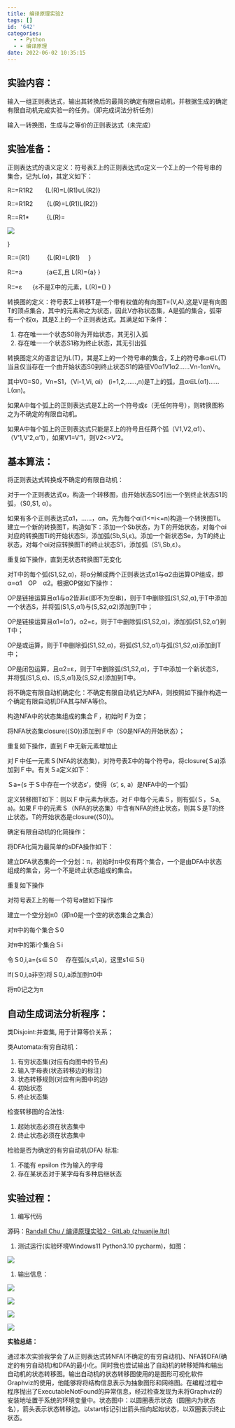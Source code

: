 ```yaml
---
title: 编译原理实验2
tags: []
id: '642'
categories:
  - - Python
  - - 编译原理
date: 2022-06-02 10:35:15
---
```


## **实验内容：**

输入一组正则表达式，输出其转换后的最简的确定有限自动机，并根据生成的确定有限自动机完成实验一的任务。（即完成词法分析任务）

输入一转换图，生成与之等价的正则表达式（未完成）

## **实验准备：**

正则表达式的语义定义：符号表Σ上的正则表达式α定义一个Σ上的一个符号串的集合，记为L(α)，其定义如下：

R::=R1R2       {L(R)=L(R1)∪L(R2)}

R::=R1R2        {L(R)=L(R1)L(R2)}

R::=R1\*          {L(R)=

![](http://blog.zhuanjie.ltd/wp-content/uploads/2022/06/image-2.png)

}

R::=(R1)          {L(R)=L(R1)     }

R::=a              {a∈Σ,且 L(R)={a} }

R::=ε      {ε不是Σ中的元素，L(R)={} }

转换图的定义：符号表Σ上转移T是一个带有权值的有向图T=(V,A),这是V是有向图T的顶点集合，其中的元素称之为状态，因此V亦称状态集，A是弧的集合，弧带有一个权α，其是Σ上的一个正则表达式。其满足如下条件：

1.  存在唯一一个状态S0称为开始状态，其无引入弧
2.  存在唯一一个状态S1称为终止状态，其无引出弧

转换图定义的语言记为L(T)，其是Σ上的一个符号串的集合，Σ上的符号串α∈L(T)当且仅当存在一个由开始状态S0到终止状态S1的路径V0α1V1α2……Vn-1αnVn。

其中V0\=S0，Vn\=S1，（Vi-1,Vi, αi） (i=1,2,……,n)是T上的弧，且α∈L(α1)……L(αn)。

如果A中每个弧上的正则表达式是Σ上的一个符号或ε（无任何符号），则转换图称之为不确定的有限自动机。

如果A中每个弧上的正则表达式只能是Σ上的符号且任两个弧（V1,V2,α1）、（V’1,V’2,α’1），如果V1\=V’1，则V2<>V’2。

## **基本算法：**

将正则表达式转换成不确定的有限自动机：

对于一个正则表达式α，构造一个转移图，由开始状态S0引出一个到终止状态S1的弧，（S0,S1, α）。

如果有多个正则表达式α1，……，αn，先为每个αi(1<=i<=n)构造一个转换图Ti。建立一个新的转换图T，构造如下：添加一个Sb状态，为Ｔ的开始状态，对每个αi对应的转换图Ti的开始状态Si，添加弧(Sb,Si,ε)。添加一个新状态Se，为T的终止状态，对每个αi对应转换图Ti的终止状态S’i，添加弧（S’i,Sb,ε）。

重复如下操作，直到无状态转换图T无变化

对T中的每个弧(S1,S2,α)，将α分解成两个正则表达式α1与α2由运算OP组成，即α=α1　OP　α2。根据OP做如下操作：

OP是链接运算且α1与α2皆非ε(即不为空串)，则于T中删除弧(S1,S2,α),于T中添加一个状态S，并将弧(S1,S,α1)与(S,S2,α2)添加到T中；

OP是链接运算且α1\=(α’)，α2=ε，则于T中删除弧(S1,S2,α)，添加弧(S1,S2,α’)到T中；

OP是或运算，则于T中删除弧(S1,S2,α)，将弧(S1,S2,α1)与弧(S1,S2,α)添加到T中；

OP是闭包运算，且α2=ε，则于T中删除弧(S1,S2,α)，于T中添加一个新状态S，并将弧(S1,S,ε)、(S,S,α1)及(S,S2,ε)添加到T中。

将不确定有限自动机确定化：不确定有限自动机记为NFA，则按照如下操作构造一个确定有限自动机DFA其与NFA等价。

构造NFA中的状态集组成的集合Ｆ，初始时Ｆ为空；

将NFA状态集closure({S0})添加到Ｆ中（S0是NFA的开始状态）；

重复如下操作，直到Ｆ中无新元素增加止

对Ｆ中任一元素Ｓ(NFA的状态集)，对符号表Σ中的每个符号a，将closure(Ｓa)添加到Ｆ中。有关Ｓa定义如下：

Ｓa\={s 于Ｓ中存在一个状态s’，使得（s’, s, a）是NFA中的一个弧}

定义转移图T如下：则以Ｆ中元素为状态，对Ｆ中每个元素Ｓ，则有弧(Ｓ，Ｓa, a)。如果Ｆ中的元素Ｓ（NFA的状态集）中含有NFA的终止状态，则其Ｓ是T的终止状态。T的开始状态是closure({S0})。

确定有限自动机的化简操作：

将DFA化简为最简单的sDFA操作如下：

建立DFA状态集的一个分划：π，初始时π中仅有两个集合，一个是由DFA中状态组成的集合，另一个不是终止状态组成的集合。

重复如下操作

对符号表Σ上的每一个符号a做如下操作

建立一个空分划π0（即π0是一个空的状态集合之集合）

对π中的每个集合Ｓ0

对π中的第i个集合Ｓi

令Ｓ0,i,a={s∈Ｓ0　 存在弧(s,s1,a)，这里s1∈Ｓi}

If(Ｓ0,i,a非空)将Ｓ0,i,a添加到π0中

将π0记之为π

## **自动生成词法分析程序：**

类Disjoint:并查集, 用于计算等价关系；

类Automata:有穷自动机：

1.  有穷状态集(对应有向图中的节点)
2.  输入字母表(状态转移边的标注)
3.  状态转移规则(对应有向图中的边)
4.  初始状态
5.  终止状态集

检查转移图的合法性:

1.  起始状态必须在状态集中
2.  终止状态必须在状态集中

检验是否为确定的有穷自动机(DFA) 标准:

1.  不能有 epsilon 作为输入的字母
2.  存在某状态对于某字母有多种后继状态

## **实验过程：**

1.  编写代码

源码：[Randall Chu / 编译原理实验2 · GitLab (zhuanjie.ltd)](http://gitlab.zhuanjie.ltd/Randall/byyl2)

1.  测试运行(实验环境Windows11 Python3.10 pycharm)，如图：

![](http://blog.zhuanjie.ltd/wp-content/uploads/2022/06/image-3.png)

1.  输出信息：

![](http://blog.zhuanjie.ltd/wp-content/uploads/2022/06/image-4.png)

![](http://blog.zhuanjie.ltd/wp-content/uploads/2022/06/image-5.png)

![](http://blog.zhuanjie.ltd/wp-content/uploads/2022/06/image-6.png)

![](http://blog.zhuanjie.ltd/wp-content/uploads/2022/06/image-7.png)

**实验总结：**

通过本次实验我学会了从正则表达式转NFA(不确定的有穷自动机)、NFA转DFA(确定的有穷自动机)和DFA的最小化。同时我也尝试输出了自动机的转移矩阵和输出自动机的状态转移图。输出自动机的状态转移图使用的是图形可视化软件Graphviz的使用，他能够将将结构信息表示为抽象图形和网络图。在编程过程中程序抛出了ExecutableNotFound的异常信息，经过检查发现为未将Graphviz的安装地址置于系统的环境变量中。状态图中：以圆圈表示状态（圆圈内为状态名），箭头表示状态转移边。以start标记引出箭头指向起始状态，以双圈表示终止状态。